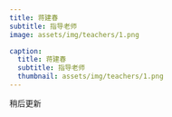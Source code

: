 ```yaml
---
title: 蒋建春
subtitle: 指导老师
image: assets/img/teachers/1.png

caption:
  title: 蒋建春
  subtitle: 指导老师
  thumbnail: assets/img/teachers/1.png
---
```

稍后更新

